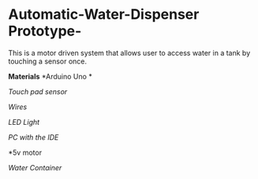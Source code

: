 # Automatic-Water-Dispenser Prototype-
This is a motor driven system that allows user to access water in a tank by touching a sensor once.

**Materials**
*Arduino Uno *

*Touch pad sensor*

*Wires*

*LED Light*

*PC with the IDE*

*5v motor

*Water Container*

